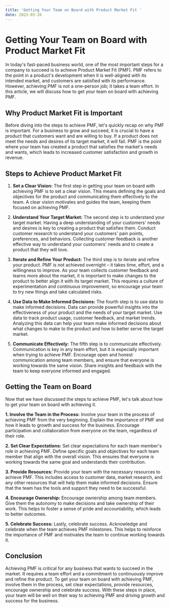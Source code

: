 ```yaml
---
title: 'Getting Your Team on Board with Product Market Fit '
date: 2023-03-26
---
```


# Getting Your Team on Board with Product Market Fit

In today's fast-paced business world, one of the most important steps for a company to succeed is to achieve Product Market Fit (PMF). PMF refers to the point in a product's development when it is well-aligned with its intended market, and customers are satisfied with its performance. However, achieving PMF is not a one-person job; it takes a team effort. In this article, we will discuss how to get your team on board with achieving PMF.

## Why Product Market Fit is Important

Before diving into the steps to achieve PMF, let's quickly recap on why PMF is important. For a business to grow and succeed, it is crucial to have a product that customers want and are willing to buy. If a product does not meet the needs and desires of its target market, it will fail. PMF is the point where your team has created a product that satisfies the market's needs and wants, which leads to increased customer satisfaction and growth in revenue.

## Steps to Achieve Product Market Fit

1. **Set a Clear Vision:** The first step in getting your team on board with achieving PMF is to set a clear vision. This means defining the goals and objectives for the product and communicating them effectively to the team. A clear vision motivates and guides the team, keeping them focused on achieving PMF.

2. **Understand Your Target Market:** The second step is to understand your target market. Having a deep understanding of your customers' needs and desires is key to creating a product that satisfies them. Conduct customer research to understand your customers' pain points, preferences, and behaviors. Collecting customer feedback is another effective way to understand your customers' needs and to create a product that they will love.

3. **Iterate and Refine Your Product:** The third step is to iterate and refine your product. PMF is not achieved overnight – it takes time, effort, and a willingness to improve. As your team collects customer feedback and learns more about the market, it is important to make changes to the product to better align it with its target market. This requires a culture of experimentation and continuous improvement, so encourage your team to try new things and take calculated risks.

4. **Use Data to Make Informed Decisions:** The fourth step is to use data to make informed decisions. Data can provide powerful insights into the effectiveness of your product and the needs of your target market. Use data to track product usage, customer feedback, and market trends. Analyzing this data can help your team make informed decisions about what changes to make to the product and how to better serve the target market.

5. **Communicate Effectively:** The fifth step is to communicate effectively. Communication is key in any team effort, but it is especially important when trying to achieve PMF. Encourage open and honest communication among team members, and ensure that everyone is working towards the same vision. Share insights and feedback with the team to keep everyone informed and engaged.

## Getting the Team on Board

Now that we have discussed the steps to achieve PMF, let's talk about how to get your team on board with achieving it.

**1. Involve the Team in the Process:** Involve your team in the process of achieving PMF from the very beginning. Explain the importance of PMF and how it leads to growth and success for the business. Encourage participation and collaboration from everyone on the team, regardless of their role.

**2. Set Clear Expectations:** Set clear expectations for each team member's role in achieving PMF. Define specific goals and objectives for each team member that align with the overall vision. This ensures that everyone is working towards the same goal and understands their contribution.

**3. Provide Resources:** Provide your team with the necessary resources to achieve PMF. This includes access to customer data, market research, and any other resources that will help them make informed decisions. Ensure that the team has the tools and support they need to be successful.

**4. Encourage Ownership:** Encourage ownership among team members. Give them the autonomy to make decisions and take ownership of their work. This helps to foster a sense of pride and accountability, which leads to better outcomes.

**5. Celebrate Success:** Lastly, celebrate success. Acknowledge and celebrate when the team achieves PMF milestones. This helps to reinforce the importance of PMF and motivates the team to continue working towards it.

## Conclusion

Achieving PMF is critical for any business that wants to succeed in the market. It requires a team effort and a commitment to continuously improve and refine the product. To get your team on board with achieving PMF, involve them in the process, set clear expectations, provide resources, encourage ownership and celebrate success. With these steps in place, your team will be well on their way to achieving PMF and driving growth and success for the business.

